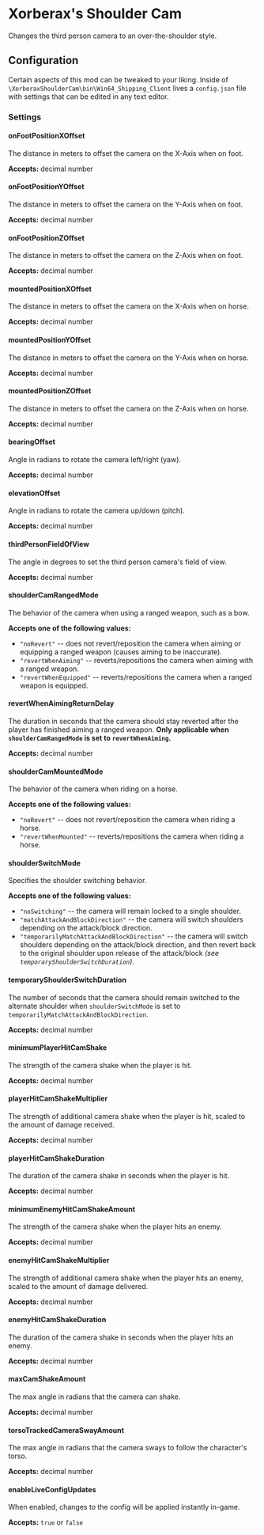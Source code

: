 # Xorberax's Shoulder Cam
Changes the third person camera to an over-the-shoulder style.

## Configuration
Certain aspects of this mod can be tweaked to your liking.
Inside of `\XorberaxShoulderCam\bin\Win64_Shipping_Client` lives a
`config.json` file with settings that can be edited in any text editor.

### Settings

#### onFootPositionXOffset
The distance in meters to offset the camera on the X-Axis when on foot.

**Accepts:** decimal number

#### onFootPositionYOffset
The distance in meters to offset the camera on the Y-Axis when on foot.

**Accepts:** decimal number

#### onFootPositionZOffset
The distance in meters to offset the camera on the Z-Axis when on foot.

**Accepts:** decimal number

#### mountedPositionXOffset
The distance in meters to offset the camera on the X-Axis when on horse.

**Accepts:** decimal number

#### mountedPositionYOffset
The distance in meters to offset the camera on the Y-Axis when on horse.

**Accepts:** decimal number

#### mountedPositionZOffset
The distance in meters to offset the camera on the Z-Axis when on horse.

**Accepts:** decimal number

#### bearingOffset
Angle in radians to rotate the camera left/right (yaw).

**Accepts:** decimal number

#### elevationOffset
Angle in radians to rotate the camera up/down (pitch).

**Accepts:** decimal number

#### thirdPersonFieldOfView
The angle in degrees to set the third person camera's field of view.

**Accepts:** decimal number

#### shoulderCamRangedMode
The behavior of the camera when using a ranged weapon, such as a bow.

**Accepts one of the following values:** 
- `"noRevert"` -- does not revert/reposition the camera when aiming or
equipping a ranged weapon (causes aiming to be inaccurate).
- `"revertWhenAiming"` -- reverts/repositions the camera when aiming with 
a ranged weapon.
- `"revertWhenEquipped"` -- reverts/repositions the camera when a ranged
weapon is equipped.

#### revertWhenAimingReturnDelay
The duration in seconds that the camera should stay reverted after
the player has finished aiming a ranged weapon. **Only applicable when
`shoulderCamRangedMode` is set to `revertWhenAiming`.**

**Accepts:** decimal number

#### shoulderCamMountedMode
The behavior of the camera when riding on a horse.

**Accepts one of the following values:** 
- `"noRevert"` -- does not revert/reposition the camera when riding a
horse.
- `"revertWhenMounted"` -- reverts/repositions the camera when riding
a horse.

#### shoulderSwitchMode
Specifies the shoulder switching behavior.

**Accepts one of the following values:** 
- `"noSwitching"` -- the camera will remain locked to a single shoulder.
- `"matchAttackAndBlockDirection"` -- the camera will switch shoulders
depending on the attack/block direction.
- `"temporarilyMatchAttackAndBlockDirection"` -- the camera will switch
shoulders depending on the attack/block direction, and then revert back
to the original shoulder upon release of the attack/block
*(see `temporaryShoulderSwitchDuration`)*.

#### temporaryShoulderSwitchDuration
The number of seconds that the camera should remain switched to the
alternate shoulder when `shoulderSwitchMode` is set to
`temporarilyMatchAttackAndBlockDirection`.

**Accepts:** decimal number

#### minimumPlayerHitCamShake
The strength of the camera shake when the player is hit.

**Accepts:** decimal number

#### playerHitCamShakeMultiplier
The strength of additional camera shake when the player is hit, scaled
to the amount of damage received.

**Accepts:** decimal number

#### playerHitCamShakeDuration
The duration of the camera shake in seconds when the player is hit.

**Accepts:** decimal number

#### minimumEnemyHitCamShakeAmount
The strength of the camera shake when the player hits an enemy.

**Accepts:** decimal number

#### enemyHitCamShakeMultiplier
The strength of additional camera shake when the player hits an enemy,
scaled to the amount of damage delivered.

**Accepts:** decimal number

#### enemyHitCamShakeDuration
The duration of the camera shake in seconds when the player hits an 
enemy.

**Accepts:** decimal number

#### maxCamShakeAmount
The max angle in radians that the camera can shake.

**Accepts:** decimal number

#### torsoTrackedCameraSwayAmount
The max angle in radians that the camera sways to follow the character's
torso.

**Accepts:** decimal number

#### enableLiveConfigUpdates
When enabled, changes to the config will be applied instantly in-game.

**Accepts:** `true` or `false`